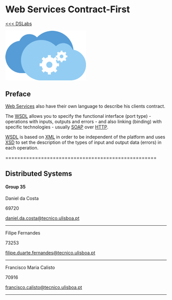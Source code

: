 # Web Services Contract-First

[<<< DSLabs](https://github.com/FMCalisto/DSLabs)

<img src="assets/image1.png" alt="Web Services" align="center" width="50%"/>

## Preface

[Web Services](https://en.wikipedia.org/wiki/Web_service) also have their own language to describe his clients contract.

The [WSDL](https://en.wikipedia.org/wiki/Web_Services_Description_Language) allows you to specify the functional interface (port type) - operations with inputs, outputs and errors - and also linking (binding) with specific technologies - usually [SOAP](https://en.wikipedia.org/wiki/SOAP) over [HTTP](https://en.wikipedia.org/wiki/Hypertext_Transfer_Protocol).

[WSDL](https://en.wikipedia.org/wiki/Web_Services_Description_Language) is based on [XML](https://en.wikipedia.org/wiki/XML) in order to be independent of the platform and uses [XSD](https://en.wikipedia.org/wiki/XML_Schema_(W3C)) to set the description of the types of input and output data (errors) in each operation.


===================================================

Distributed Systems
-------------------

#### Group 35

Daniel da Costa

69720

daniel.da.costa@tecnico.ulisboa.pt

-------------------

Filipe Fernandes

73253

filipe.duarte.fernandes@tecnico.ulisboa.pt

-------------------

Francisco Maria Calisto

70916

francisco.calisto@tecnico.ulisboa.pt

-------------------
